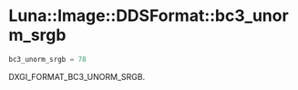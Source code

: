 # Luna::Image::DDSFormat::bc3_unorm_srgb

```c++
bc3_unorm_srgb = 78
```

DXGI_FORMAT_BC3_UNORM_SRGB. 

